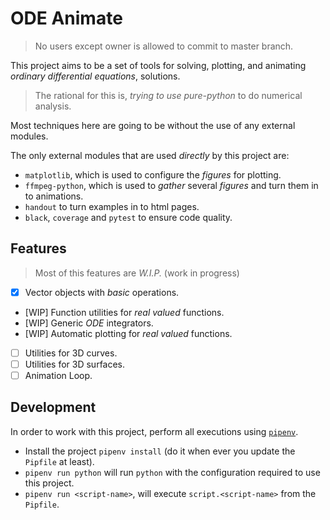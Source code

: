 # ODE Animate

> No users except owner is allowed to commit to master branch.

This project aims to be a set of tools for solving, plotting, and animating _ordinary differential equations_, solutions.

> The rational for this is, _trying to use pure-python_ to do numerical analysis.

Most techniques here are going to be without the use of any external modules.

The only external modules that are used _directly_ by this project are:

 - `matplotlib`, which is used to configure the _figures_ for plotting.
 - `ffmpeg-python`, which is used to _gather_ several _figures_ and turn them in to animations.
 - `handout` to turn examples in to html pages.
 - `black`, `coverage` and `pytest` to ensure code quality.


## Features

> Most of this features are _W.I.P._ (work in progress)

 - [X] Vector objects with _basic_ operations.
 - [WIP] Function utilities for _real valued_ functions.
 - [WIP] Generic _ODE_ integrators.
 - [WIP] Automatic plotting for _real valued_ functions.
 - [ ] Utilities for 3D curves.
 - [ ] Utilities for 3D surfaces.
 - [ ] Animation Loop.

## Development

In order to work with this project, perform all executions using [`pipenv`](https://pipenv.pypa.io/en/latest/).

 - Install the project `pipenv install` (do it when ever you update the `Pipfile` at least).
 - `pipenv run python` will run `python` with the configuration required to use this project.
 - `pipenv run <script-name>`, will execute `script.<script-name>` from the `Pipfile`.


